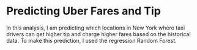 # Predicting Uber Fares and Tip
In this analysis, I am predicting which locations in New York where taxi drivers can get higher tip and charge higher fares based on the historical data. To make this prediction, I used the regression Random Forest.
